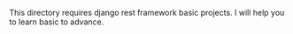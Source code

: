 This directory requires django rest framework basic projects. I will help you to learn basic to advance.